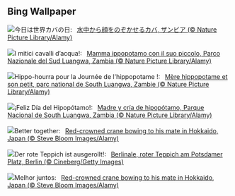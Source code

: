 ## Bing Wallpaper
![](https://www.bing.com/th?id=OHR.HippopotamusDay_JA-JP7192785124_UHD.jpg&w=1000)今日は世界カバの日:&nbsp;&ensp;[水中から顔をのぞかせるカバ, ザンビア (© Nature Picture Library/Alamy)](https://www.bing.com/th?id=OHR.HippopotamusDay_JA-JP7192785124_UHD.jpg)
<br><br/>
![](https://www.bing.com/th?id=OHR.HippopotamusDay_IT-IT9950254763_UHD.jpg&w=1000)I mitici cavalli d’acqua!:&nbsp;&ensp;[Mamma ippopotamo con il suo piccolo, Parco Nazionale del Sud Luangwa, Zambia (© Nature Picture Library/Alamy)](https://www.bing.com/th?id=OHR.HippopotamusDay_IT-IT9950254763_UHD.jpg)
<br><br/>
![](https://www.bing.com/th?id=OHR.HippopotamusDay_FR-FR5524617155_UHD.jpg&w=1000)Hippo-hourra pour la Journée de l'hippopotame !:&nbsp;&ensp;[Mère hippopotame et son petit, parc national de South Luangwa, Zambie (© Nature Picture Library/Alamy)](https://www.bing.com/th?id=OHR.HippopotamusDay_FR-FR5524617155_UHD.jpg)
<br><br/>
![](https://www.bing.com/th?id=OHR.HippopotamusDay_ES-ES1187827553_UHD.jpg&w=1000)¡Feliz Día del Hipopótamo!:&nbsp;&ensp;[Madre y cría de hipopótamo, Parque Nacional de South Luangwa, Zambia (© Nature Picture Library/Alamy)](https://www.bing.com/th?id=OHR.HippopotamusDay_ES-ES1187827553_UHD.jpg)
<br><br/>
![](https://www.bing.com/th?id=OHR.BowingCrane_EN-GB2663827319_UHD.jpg&w=1000)Better together:&nbsp;&ensp;[Red-crowned crane bowing to his mate in Hokkaido, Japan (© Steve Bloom Images/Alamy)](https://www.bing.com/th?id=OHR.BowingCrane_EN-GB2663827319_UHD.jpg)
<br><br/>
![](https://www.bing.com/th?id=OHR.BerlinalePalast_DE-DE2536739383_UHD.jpg&w=1000)Der rote Teppich ist ausgerollt!:&nbsp;&ensp;[Berlinale, roter Teppich am Potsdamer Platz, Berlin (© Cineberg/Getty Images)](https://www.bing.com/th?id=OHR.BerlinalePalast_DE-DE2536739383_UHD.jpg)
<br><br/>
![](https://www.bing.com/th?id=OHR.BowingCrane_PT-BR4236124881_UHD.jpg&w=1000)Melhor juntos:&nbsp;&ensp;[Red-crowned crane bowing to his mate in Hokkaido, Japan (© Steve Bloom Images/Alamy)](https://www.bing.com/th?id=OHR.BowingCrane_PT-BR4236124881_UHD.jpg)
<br><br/>
